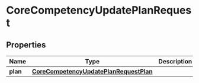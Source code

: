 

# CoreCompetencyUpdatePlanRequest


## Properties

| Name | Type | Description | Notes |
|------------ | ------------- | ------------- | -------------|
|**plan** | [**CoreCompetencyUpdatePlanRequestPlan**](CoreCompetencyUpdatePlanRequestPlan.md) |  |  |



